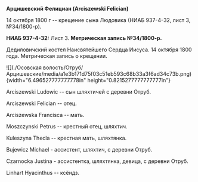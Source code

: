 **Арцишевский Фелициан (Arciszewski Felician)**

14 октября 1800 г -- крещение сына Людовика (НИАБ 937-4-32, лист 3,
№34/1800-р).

**НИАБ 937-4-32:** Лист 3. **Метрическая запись №34/1800-р.**

Дедиловичский костел Наисвятейшего Сердца Иисуса. 14 октября 1800 года.
Метрическая запись о крещении.

![](./Осовская волость/Отруб/Арцишевские/media/a1e3b171d75f03c51eb593c68b33a3f6ad34c73b.png){width="6.496527777777778in"
height="0.8215277777777777in"}

Arciszewski Ludowic -- сын шляхтичей с деревни Отруб.

Arciszewski Felician -- отец.

Arciszewska Francisca -- мать.

Moszczynski Petrus -- крестный отец, шляхтич.

Kuleszyna Thecla -- крестная мать, шляхтянка.

Bujewicz Michael - ассистент, шляхтич, с деревни Отруб.

Czarnocka Justina - ассистентка, шляхтянка, девица, с деревни Отруб.

Linhart Hyacinthus -- ксёндз.
